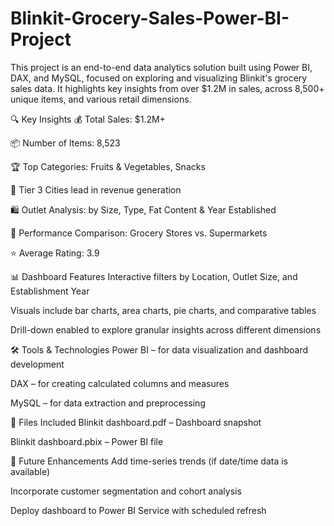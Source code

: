 # Blinkit-Grocery-Sales-Power-BI-Project

This project is an end-to-end data analytics solution built using Power BI, DAX, and MySQL, focused on exploring and visualizing Blinkit's grocery sales data. It highlights key insights from over $1.2M in sales, across 8,500+ unique items, and various retail dimensions.

🔍 Key Insights 💰 Total Sales: $1.2M+

📦 Number of Items: 8,523

🏆 Top Categories: Fruits & Vegetables, Snacks

📍 Tier 3 Cities lead in revenue generation

🛍️ Outlet Analysis: by Size, Type, Fat Content & Year Established

🛒 Performance Comparison: Grocery Stores vs. Supermarkets

⭐ Average Rating: 3.9

📊 Dashboard Features Interactive filters by Location, Outlet Size, and Establishment Year

Visuals include bar charts, area charts, pie charts, and comparative tables

Drill-down enabled to explore granular insights across different dimensions

🛠 Tools & Technologies Power BI – for data visualization and dashboard development

DAX – for creating calculated columns and measures

MySQL – for data extraction and preprocessing

📁 Files Included Blinkit dashboard.pdf – Dashboard snapshot

Blinkit dashboard.pbix – Power BI file

🚀 Future Enhancements Add time-series trends (if date/time data is available)

Incorporate customer segmentation and cohort analysis

Deploy dashboard to Power BI Service with scheduled refresh
